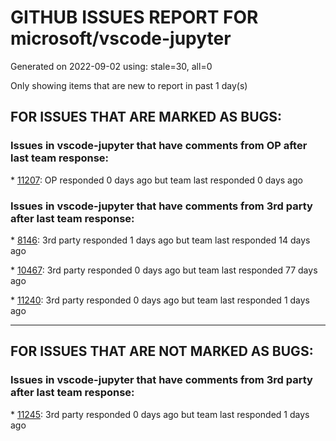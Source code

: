 
# GITHUB ISSUES REPORT FOR microsoft/vscode-jupyter


Generated on 2022-09-02 using: stale=30, all=0


Only showing items that are new to report in past 1 day(s)


## FOR ISSUES THAT ARE MARKED AS BUGS:


### Issues in vscode-jupyter that have comments from OP after last team response:


\* [11207](https://github.com/microsoft/vscode-jupyter/issues/11207 "Jupyter fails to activate conda environment on remote SSH"): OP responded 0 days ago but team last responded 0 days ago

### Issues in vscode-jupyter that have comments from 3rd party after last team response:


\* [8146](https://github.com/microsoft/vscode-jupyter/issues/8146 "Jupyter cell debugging does not support &quot;step into&quot; the  third party library code with &quot;justmycode:false&quot;"): 3rd party responded 1 days ago but team last responded 14 days ago

\* [10467](https://github.com/microsoft/vscode-jupyter/issues/10467 "Truncated stacktraces illegible in text editor"): 3rd party responded 0 days ago but team last responded 77 days ago

\* [11240](https://github.com/microsoft/vscode-jupyter/issues/11240 "Using Jupyter notebook with xeus-sqlite kernel in Visual Studio Code"): 3rd party responded 0 days ago but team last responded 1 days ago

---

## FOR ISSUES THAT ARE NOT MARKED AS BUGS:


### Issues in vscode-jupyter that have comments from 3rd party after last team response:


\* [11245](https://github.com/microsoft/vscode-jupyter/issues/11245 "Flaky run by line test"): 3rd party responded 0 days ago but team last responded 1 days ago
